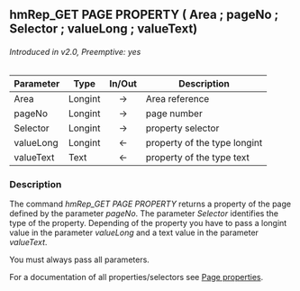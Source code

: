 ## hmRep_GET PAGE PROPERTY ( Area ; pageNo ; Selector ; valueLong ; valueText)
###### Introduced in v2.0, Preemptive: yes

|Parameter|Type|In/Out|Description
|---|---|:---:|---
|Area|Longint|→|Area reference
|pageNo|Longint|→|page number
|Selector|Longint|→|property selector
|valueLong|Longint|←|property of the type longint
|valueText|Text|←|property of the type text

### Description
The command *hmRep_GET PAGE PROPERTY* returns a property of the page defined by the parameter *pageNo*. The parameter *Selector* identifies the type of the property. Depending of the property you have to pass a longint value in the parameter *valueLong* and a text value in the parameter *valueText*.

You must always pass all parameters.

For a documentation of all properties/selectors see [Page properties](../Appendix/PageProperties.md).
